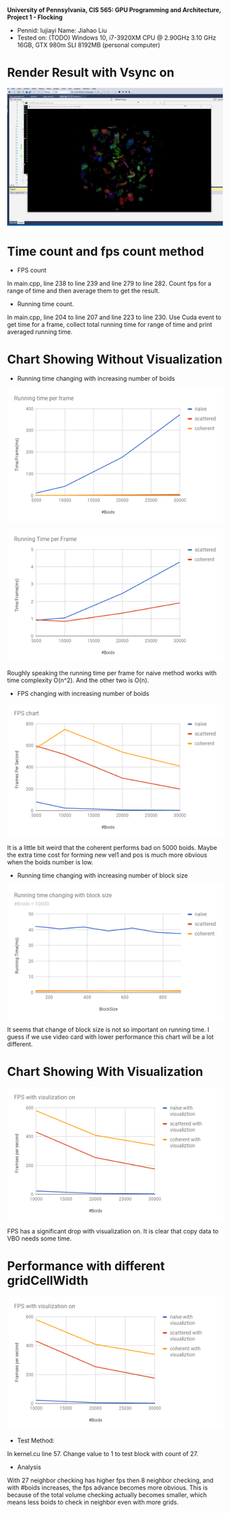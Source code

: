 **University of Pennsylvania, CIS 565: GPU Programming and Architecture,
Project 1 - Flocking**

* Pennid: lujiayi Name: Jiahao Liu
* Tested on: (TODO) Windows 10, i7-3920XM CPU @ 2.90GHz 3.10 GHz 16GB, GTX 980m SLI 8192MB (personal computer)

# Render Result with Vsync on

![](images/BOIDS.gif)

# Time count and fps count method

* FPS count

In main.cpp, line 238 to line 239 and line 279 to line 282. Count fps for a range of time and then average them to get the result.

* Running time count.

In main.cpp, line 204 to line 207 and line 223 to line 230. Use Cuda event to get time for a frame, collect total running time for range of time and print averaged running time.

# Chart Showing Without Visualization

* Running time changing with increasing number of boids

![](images/chart.png)

![](images/chart1.png)

Roughly speaking the running time per frame for naive method works with time complexity O(n^2). And the other two is O(n).

* FPS changing with increasing number of boids

![](images/chart2.png)

It is a little bit weird that the coherent performs bad on 5000 boids. Maybe the extra time cost for forming new vel1 and pos is much more obvious when the boids number is low.

* Running time changing with increasing number of block size

![](images/chart3.png)

It seems that change of block size is not so important on running time. I guess if we use video card with lower performance this chart will be a lot different.

# Chart Showing With Visualization

![](images/chart4.png)

FPS has a significant drop with visualization on. It is clear that copy data to VBO needs some time.

# Performance with different gridCellWidth

![](images/chart4.png)

* Test Method:

In kernel.cu line 57. Change value to 1 to test block with count of 27.

* Analysis

With 27 neighbor checking has higher fps then 8 neighbor checking, and with #boids increases, the fps advance becomes more obvious. This is because of the total volume checking actually becomes smaller, which means less boids to check in neighbor even with more grids.